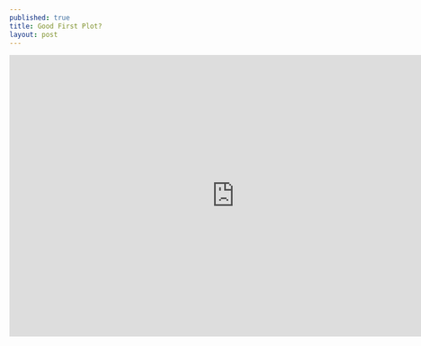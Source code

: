 ```yaml
---
published: true
title: Good First Plot?
layout: post
---
```

<iframe width="800" height="500" frameborder="0" scrolling="no" src="https://plot.ly/~maegul/44.embed"></iframe>